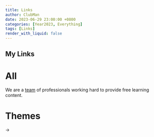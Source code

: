 ```yaml
---
title: Links
author: ClubMan
date: 2023-06-29 23:00:00 +0800
categories: [Year2023, Everything]
tags: [Links]
render_with_liquid: false
---
```


## My Links

   <h1>All</h1>
      <p>
         We are a <a href="/about/about_team.htm">team</a> of professionals working
         hard to provide free learning content.
      </p>
   <h1>Themes</h1>
      <p>
        -> <a href="https://chirpy.cotes.page/"></a> 
      </p>
